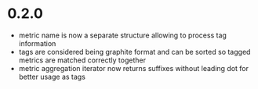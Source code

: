 # 0.2.0

* metric name is now a separate structure allowing to process tag information
* tags are considered being graphite format and can be sorted so tagged metrics are matched correctly together
* metric aggregation iterator now returns suffixes without leading dot for better usage as tags
